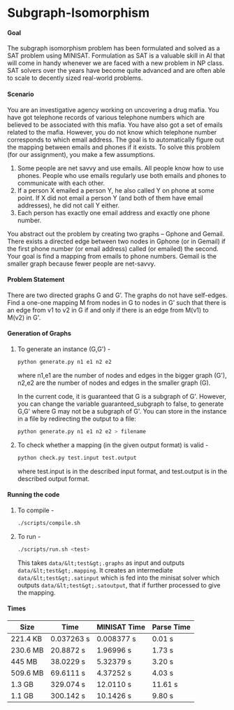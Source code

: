 # Subgraph-Isomorphism

#### Goal

The subgraph isomorphism problem has been formulated and solved as a SAT problem using MINISAT. Formulation as SAT is a valuable skill in AI that will come in handy whenever we are faced with a new problem in NP class. SAT solvers over the years have become quite advanced and are often able to scale to decently sized real-world problems.

#### Scenario

You are an investigative agency working on uncovering a drug mafia. You have got telephone records of various telephone numbers which are believed to be associated with this mafia. You have also got a set of emails related to the mafia. However, you do not know which telephone number corresponds to which email address. The goal is to automatically figure out the mapping between emails and phones if it exists. To solve this problem (for our assignment), you make a few assumptions.

1. Some people are net savvy and use emails. All people know how to use phones. People who use emails regularly use both emails and phones to communicate with each other.
2. If a person X emailed a person Y, he also called Y on phone at some point. If X did not email a person Y (and both of them have email addresses), he did not call Y either.
3. Each person has exactly one email address and exactly one phone number.

You abstract out the problem by creating two graphs – Gphone and Gemail. There exists a directed edge between two nodes in Gphone (or in Gemail) if the first phone number (or email address) called (or emailed) the second. Your goal is find a mapping from emails to phone numbers. Gemail is the smaller graph because fewer people are net-savvy.

#### Problem Statement

There are two directed graphs G and G’. The graphs do not have self-edges. Find a one-one mapping M from nodes in G to nodes in G’ such that there is an edge from v1 to v2 in G if and only if there is an edge from M(v1) to M(v2) in G'.

#### Generation of Graphs

1. To generate an instance (G,G') -

    ```bash
    python generate.py n1 e1 n2 e2
    ```

    where n1,e1 are the number of nodes and edges in the bigger graph (G'), n2,e2 are the number of nodes and edges in the smaller graph (G).

    In the current code, it is guaranteed that G is a subgraph of G'. However, you can change the variable guaranteed_subgraph to false, to generate G,G' where G may not be a subgraph of G'. You can store in the instance in a file by redirecting the output to a file:

    ```bash
    python generate.py n1 e1 n2 e2 > filename
    ```

2. To check whether a mapping (in the given output format) is valid -

    ```bash
    python check.py test.input test.output
    ```
    where test.input is in the described input format, and test.output is in the described output format.


#### Running the code


1. To compile -

    ```bash
    ./scripts/compile.sh
    ```

2. To run - 

    ```bash
    ./scripts/run.sh <test>
    ```

    This takes `data/&lt;test&gt;.graphs` as input  and outputs `data/&lt;test&gt;.mapping`. It creates an intermediate `data/&lt;test&gt;.satinput` which is fed into the minisat solver which outputs `data/&lt;test&gt;.satoutput`, that if further processed to give the mapping.

#### Times


   |     Size     |      Time     |   MINISAT Time   |   Parse Time   |
   | ------------ | ------------- | ---------------- | -------------- |
   |   221.4 KB   |   0.037263 s  |    0.008377 s    |      0.01 s    |
   |   230.6 MB   |   20.8872 s   |    1.96996 s     |      1.73 s    |
   |    445 MB    |   38.0229 s   |    5.32379 s     |      3.20 s    |
   |   509.6 MB   |   69.6111 s   |    4.37252 s     |      4.03 s    |
   |    1.3 GB    |   329.074 s   |    12.0110 s     |      11.61 s   |
   |    1.1 GB    |   300.142 s   |    10.1426 s     |      9.80 s    |
